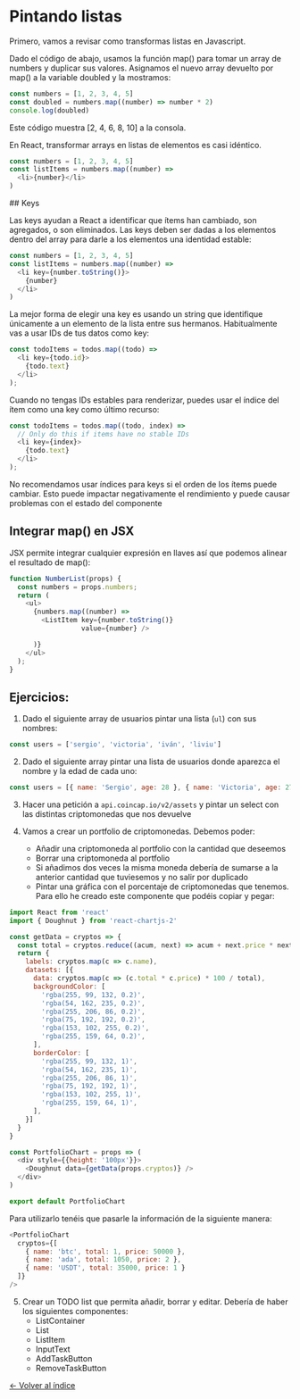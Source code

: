 # Pintando listas

Primero, vamos a revisar como transformas listas en Javascript.

Dado el código de abajo, usamos la función map() para tomar un array de numbers y duplicar sus valores. Asignamos el nuevo array devuelto por map() a la variable doubled y la mostramos:

```js
const numbers = [1, 2, 3, 4, 5]
const doubled = numbers.map((number) => number * 2)
console.log(doubled)
```

Este código muestra [2, 4, 6, 8, 10] a la consola.

En React, transformar arrays en listas de elementos es casi idéntico.

```js
const numbers = [1, 2, 3, 4, 5]
const listItems = numbers.map((number) =>
  <li>{number}</li>
)
```

## Keys

Las keys ayudan a React a identificar que ítems han cambiado, son agregados, o son eliminados. Las keys deben ser dadas a los elementos dentro del array para darle a los elementos una identidad estable:

```js
const numbers = [1, 2, 3, 4, 5]
const listItems = numbers.map((number) =>
  <li key={number.toString()}>
    {number}
  </li>
)
```

La mejor forma de elegir una key es usando un string que identifique únicamente a un elemento de la lista entre sus hermanos. Habitualmente vas a usar IDs de tus datos como key:

```js
const todoItems = todos.map((todo) =>
  <li key={todo.id}>
    {todo.text}
  </li>
);
```

Cuando no tengas IDs estables para renderizar, puedes usar el índice del ítem como una key como último recurso:

```js
const todoItems = todos.map((todo, index) =>
  // Only do this if items have no stable IDs
  <li key={index}>
    {todo.text}
  </li>
);
```

No recomendamos usar índices para keys si el orden de los ítems puede cambiar. Esto puede impactar negativamente el rendimiento y puede causar problemas con el estado del componente

## Integrar map() en JSX

JSX permite integrar cualquier expresión en llaves así que podemos alinear el resultado de map():

```js
function NumberList(props) {
  const numbers = props.numbers;
  return (
    <ul>
      {numbers.map((number) =>
        <ListItem key={number.toString()}
                  value={number} />

      )}
    </ul>
  );
}
```


## Ejercicios:

1. Dado el siguiente array de usuarios pintar una lista (`ul`) con sus nombres:

```js
const users = ['sergio', 'victoria', 'iván', 'liviu']
```

2. Dado el siguiente array pintar una lista de usuarios donde aparezca el nombre y la edad de cada uno:
```js
const users = [{ name: 'Sergio', age: 28 }, { name: 'Victoria', age: 27 }, { name: 'Iván', age: 30 }, { name: 'Liviu', age: 26 }]
```

3. Hacer una petición a `api.coincap.io/v2/assets` y pintar un select con las distintas criptomonedas que nos devuelve

4. Vamos a crear un portfolio de criptomonedas. Debemos poder:
    * Añadir una criptomoneda al portfolio con la cantidad que deseemos
    * Borrar una criptomoneda al portfolio
    * Si añadimos dos veces la misma moneda debería de sumarse a la anterior cantidad que tuviesemos y no salir por duplicado
    * Pintar una gráfica con el porcentaje de criptomonedas que tenemos. Para ello he creado este componente que podéis copiar y pegar:

```js
import React from 'react'
import { Doughnut } from 'react-chartjs-2'

const getData = cryptos => {
  const total = cryptos.reduce((acum, next) => acum + next.price * next.total, 0)
  return {
    labels: cryptos.map(c => c.name),
    datasets: [{
      data: cryptos.map(c => (c.total * c.price) * 100 / total),
      backgroundColor: [
        'rgba(255, 99, 132, 0.2)',
        'rgba(54, 162, 235, 0.2)',
        'rgba(255, 206, 86, 0.2)',
        'rgba(75, 192, 192, 0.2)',
        'rgba(153, 102, 255, 0.2)',
        'rgba(255, 159, 64, 0.2)',
      ],
      borderColor: [
        'rgba(255, 99, 132, 1)',
        'rgba(54, 162, 235, 1)',
        'rgba(255, 206, 86, 1)',
        'rgba(75, 192, 192, 1)',
        'rgba(153, 102, 255, 1)',
        'rgba(255, 159, 64, 1)',
      ],
    }]
  }
}

const PortfolioChart = props => (
  <div style={{height: '100px'}}>
    <Doughnut data={getData(props.cryptos)} />
  </div>
)

export default PortfolioChart
```

Para utilizarlo tenéis que pasarle la información de la siguiente manera:

```js
<PortfolioChart 
  cryptos={[
    { name: 'btc', total: 1, price: 50000 }, 
    { name: 'ada', total: 1050, price: 2 }, 
    { name: 'USDT', total: 35000, price: 1 }
  ]} 
/>
```

5. Crear un TODO list que permita añadir, borrar y editar. Debería de haber los siguientes componentes:
    * ListContainer
    * List
    * ListItem
    * InputText
    * AddTaskButton
    * RemoveTaskButton

[<- Volver al índice](./../README.md)

